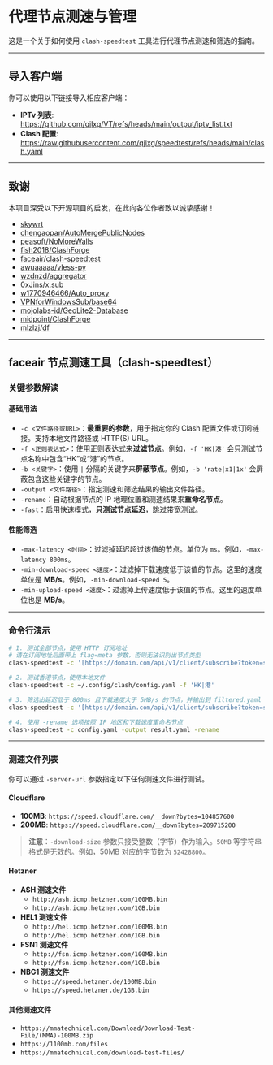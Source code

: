 


# 代理节点测速与管理

这是一个关于如何使用 `clash-speedtest` 工具进行代理节点测速和筛选的指南。

---

## 导入客户端

你可以使用以下链接导入相应客户端：

- **IPTv 列表**: https://github.com/qjlxg/VT/refs/heads/main/output/iptv_list.txt
- **Clash 配置**: https://raw.githubusercontent.com/qjlxg/speedtest/refs/heads/main/clash.yaml

---

## 致谢

本项目深受以下开源项目的启发，在此向各位作者致以诚挚感谢！

- [skywrt](https://github.com/skywrt)
- [chengaopan/AutoMergePublicNodes](https://github.com/chengaopan/AutoMergePublicNodes)
- [peasoft/NoMoreWalls](https://github.com/peasoft/NoMoreWalls)
- [fish2018/ClashForge](https://github.com/fish2018/ClashForge)
- [faceair/clash-speedtest](https://github.com/faceair/clash-speedtest)
- [awuaaaaa/vless-py](https://github.com/awuaaaaa/vless-py)
- [wzdnzd/aggregator](https://github.com/wzdnzd/aggregator)
- [0xJins/x.sub](https://github.com/0xJins/x.sub)
- [w1770946466/Auto_proxy](https://github.com/w1770946466/Auto_proxy)
- [VPNforWindowsSub/base64](https://github.com/VPNforWindowsSub/base64)
- [mojolabs-id/GeoLite2-Database](https://github.com/mojolabs-id/GeoLite2-Database)
- [midpoint/ClashForge](https://github.com/midpoint/ClashForge)
- [mlzlzj/df](https://github.com/mlzlzj/df)

---

## faceair 节点测速工具（clash-speedtest）

### 关键参数解读

#### 基础用法

* `-c <文件路径或URL>`：**最重要的参数**，用于指定你的 Clash 配置文件或订阅链接。支持本地文件路径或 HTTP(S) URL。
* `-f <正则表达式>`：使用正则表达式来**过滤节点**。例如，`-f 'HK|港'` 会只测试节点名称中包含“HK”或“港”的节点。
* `-b <关键字>`：使用 `|` 分隔的关键字来**屏蔽节点**。例如，`-b 'rate|x1|1x'` 会屏蔽包含这些关键字的节点。
* `-output <文件路径>`：指定测速和筛选结果的输出文件路径。
* `-rename`：自动根据节点的 IP 地理位置和测速结果来**重命名节点**。
* `-fast`：启用快速模式，**只测试节点延迟**，跳过带宽测试。

#### 性能筛选

* `-max-latency <时间>`：过滤掉延迟超过该值的节点。单位为 `ms`。例如，`-max-latency 800ms`。
* `-min-download-speed <速度>`：过滤掉下载速度低于该值的节点。这里的速度单位是 **MB/s**。例如，`-min-download-speed 5`。
* `-min-upload-speed <速度>`：过滤掉上传速度低于该值的节点。这里的速度单位也是 **MB/s**。

---

### 命令行演示

```bash
# 1. 测试全部节点，使用 HTTP 订阅地址
# 请在订阅地址后面带上 flag=meta 参数，否则无法识别出节点类型
clash-speedtest -c '[https://domain.com/api/v1/client/subscribe?token=secret&flag=meta](https://domain.com/api/v1/client/subscribe?token=secret&flag=meta)'

# 2. 测试香港节点，使用本地文件
clash-speedtest -c ~/.config/clash/config.yaml -f 'HK|港'

# 3. 筛选出延迟低于 800ms 且下载速度大于 5MB/s 的节点，并输出到 filtered.yaml
clash-speedtest -c '[https://domain.com/api/v1/client/subscribe?token=secret&flag=meta](https://domain.com/api/v1/client/subscribe?token=secret&flag=meta)' -output filtered.yaml -max-latency 800ms -min-download-speed 5

# 4. 使用 -rename 选项按照 IP 地区和下载速度重命名节点
clash-speedtest -c config.yaml -output result.yaml -rename
````

-----

### 测速文件列表

你可以通过 `-server-url` 参数指定以下任何测速文件进行测试。

#### Cloudflare

  * **100MB**: `https://speed.cloudflare.com/__down?bytes=104857600`
  * **200MB**: `https://speed.cloudflare.com/__down?bytes=209715200`

> **注意**：`-download-size` 参数只接受整数（字节）作为输入。`50MB` 等字符串格式是无效的。例如，50MB 对应的字节数为 `52428800`。

#### Hetzner

  * **ASH 测速文件**
      * `http://ash.icmp.hetzner.com/100MB.bin`
      * `http://ash.icmp.hetzner.com/1GB.bin`
  * **HEL1 测速文件**
      * `http://hel.icmp.hetzner.com/100MB.bin`
      * `http://hel.icmp.hetzner.com/1GB.bin`
  * **FSN1 测速文件**
      * `http://fsn.icmp.hetzner.com/100MB.bin`
      * `http://fsn.icmp.hetzner.com/1GB.bin`
  * **NBG1 测速文件**
      * `https://speed.hetzner.de/100MB.bin`
      * `https://speed.hetzner.de/1GB.bin`

#### 其他测速文件

  * `https://mmatechnical.com/Download/Download-Test-File/(MMA)-100MB.zip`
  * `https://1100mb.com/files`
  * `https://mmatechnical.com/download-test-files/`

<!-- end list -->

```
```
